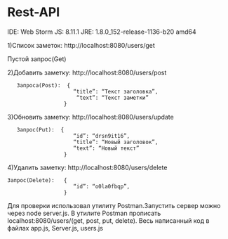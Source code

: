 # Rest-API

IDE: Web Storm
JS: 8.11.1
JRE: 1.8.0_152-release-1136-b20 amd64

1)Список заметок:    http://localhost:8080/users/get
 
   Пустой запрос(Get)
 
 2)Добавить заметку:  http://localhost:8080/users/post
 
       Запроса(Post):  {
                         “title”: “Текст заголовка”,
                          “text”: “Текст заметки”
                      }
 
 3)Обновить заметку:  http://localhost:8080/users/update
 
       Запрос(Put):  {
                         “id”: “drsn9it16”,
                         “title”: “Новый заголовок”,
                         “text”: “Новый текст”
                      }
 
 4)Удалить заметку:   http://localhost:8080/users/delete
 
    Запрос(Delete):   {
                         “id”: “o0la0fbqp”,
                      }

Для проверки использовал утилиту Postman.Запустить сервер можно через node server.js.
В утилите Postman прописать localhost:8080/users/(get, post, put, delete).
Весь написанный код в файлах app.js, Server.js, users.js
